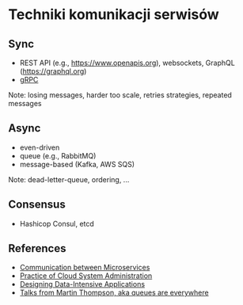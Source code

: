 # Techniki komunikacji serwisów

## Sync

- REST API (e.g., https://www.openapis.org), websockets, GraphQL (https://graphql.org)
- [gRPC](https://grpc.io)

Note: losing messages, harder too scale, retries strategies, repeated messages

## Async

- even-driven
- queue (e.g., RabbitMQ)
- message-based (Kafka, AWS SQS)

Note: dead-letter-queue, ordering, ...

## Consensus

- Hashicop Consul, etcd 

## References

- [Communication between Microservices](https://softwaremill.com/how-to-communicate-java-microservices/)
- [Practice of Cloud System Administration](https://www.amazon.com/Practice-Cloud-System-Administration-Practices/dp/032194318X)
- [Designing Data-Intensive Applications](https://www.amazon.com/Designing-Data-Intensive-Applications-Reliable-Maintainable/dp/1449373321/ref=d_pd_sbs_vft_none_sccl_2_5/132-3064294-1858128)
- [Talks from Martin Thompson, aka queues are everywhere](https://www.youtube.com/watch?v=S4LzzuMTqjs)
